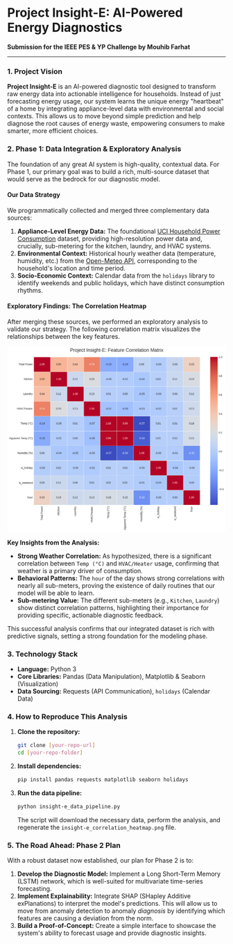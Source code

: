 # Project Insight-E: AI-Powered Energy Diagnostics

**Submission for the IEEE PES & YP Challenge by Mouhib Farhat**

---

### 1. Project Vision

**Project Insight-E** is an AI-powered diagnostic tool designed to transform raw energy data into actionable intelligence for households. Instead of just forecasting energy usage, our system learns the unique energy "heartbeat" of a home by integrating appliance-level data with environmental and social contexts. This allows us to move beyond simple prediction and help diagnose the root causes of energy waste, empowering consumers to make smarter, more efficient choices.

### 2. Phase 1: Data Integration & Exploratory Analysis

The foundation of any great AI system is high-quality, contextual data. For Phase 1, our primary goal was to build a rich, multi-source dataset that would serve as the bedrock for our diagnostic model.

#### Our Data Strategy

We programmatically collected and merged three complementary data sources:

1.  **Appliance-Level Energy Data:** The foundational [UCI Household Power Consumption](https://archive.ics.uci.edu/ml/datasets/Individual+household+electric+power+consumption) dataset, providing high-resolution power data and, crucially, sub-metering for the kitchen, laundry, and HVAC systems.
2.  **Environmental Context:** Historical hourly weather data (temperature, humidity, etc.) from the [Open-Meteo API](https://open-meteo.com/), corresponding to the household's location and time period.
3.  **Socio-Economic Context:** Calendar data from the `holidays` library to identify weekends and public holidays, which have distinct consumption rhythms.

#### Exploratory Findings: The Correlation Heatmap

After merging these sources, we performed an exploratory analysis to validate our strategy. The following correlation matrix visualizes the relationships between the key features.

![Feature Correlation Heatmap](insight-e_correlation_heatmap.png)

**Key Insights from the Analysis:**

*   **Strong Weather Correlation:** As hypothesized, there is a significant correlation between `Temp (°C)` and `HVAC/Heater` usage, confirming that weather is a primary driver of consumption.
*   **Behavioral Patterns:** The `hour` of the day shows strong correlations with nearly all sub-meters, proving the existence of daily routines that our model will be able to learn.
*   **Sub-metering Value:** The different sub-meters (e.g., `Kitchen`, `Laundry`) show distinct correlation patterns, highlighting their importance for providing specific, actionable diagnostic feedback.

This successful analysis confirms that our integrated dataset is rich with predictive signals, setting a strong foundation for the modeling phase.

### 3. Technology Stack

*   **Language:** Python 3
*   **Core Libraries:** Pandas (Data Manipulation), Matplotlib & Seaborn (Visualization)
*   **Data Sourcing:** Requests (API Communication), `holidays` (Calendar Data)

### 4. How to Reproduce This Analysis

1.  **Clone the repository:**
    ```bash
    git clone [your-repo-url]
    cd [your-repo-folder]
    ```

2.  **Install dependencies:**
    ```bash
    pip install pandas requests matplotlib seaborn holidays
    ```

3.  **Run the data pipeline:**
    ```bash
    python insight-e_data_pipeline.py
    ```
    The script will download the necessary data, perform the analysis, and regenerate the `insight-e_correlation_heatmap.png` file.

### 5. The Road Ahead: Phase 2 Plan

With a robust dataset now established, our plan for Phase 2 is to:

1.  **Develop the Diagnostic Model:** Implement a Long Short-Term Memory (LSTM) network, which is well-suited for multivariate time-series forecasting.
2.  **Implement Explainability:** Integrate SHAP (SHapley Additive exPlanations) to interpret the model's predictions. This will allow us to move from anomaly detection to anomaly *diagnosis* by identifying which features are causing a deviation from the norm.
3.  **Build a Proof-of-Concept:** Create a simple interface to showcase the system's ability to forecast usage and provide diagnostic insights.
